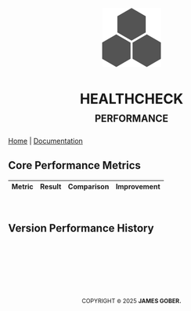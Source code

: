 <div align="center">
    <img width="120px" height="auto" src="https://raw.githubusercontent.com/jamesgober/jamesgober/main/media/icons/hexagon-3.svg" alt="Triple Hexagon">
    <h1>
        <strong>HEALTHCHECK</strong>
        <sup>
            <br>
            <sub>PERFORMANCE</sub>
            <br>
        </sup>
    </h1>
</div>

[Home](../README.md) | 
[Documentation](./docs/README.md)


<!-- PERFORMANCE DATA -->
## Core Performance Metrics

| Metric | Result | Comparison | Improvement |
|--------|--------|------------|-------------|


<br>

## Version Performance History




<br><br><br>

<!--
:: COPYRIGHT
============================================================================ -->
<div align="center">
  <br>
  <h2></h2>
  <sup>COPYRIGHT <small>&copy;</small> 2025 <strong>JAMES GOBER.</strong></sup>
</div>